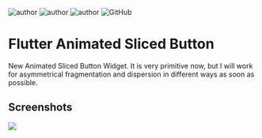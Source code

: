 ![author](https://img.shields.io/badge/AUTHOR-EMRE%20UTKU%20UYGUC-red)
![author](https://img.shields.io/badge/CONTACT-emreuyguc@gmail.com-yellowgreen)
![author](https://img.shields.io/badge/-FLUTTER-blue)
![GitHub](https://img.shields.io/github/license/emreuyguc/Flutter_animated_sliced_button)

# Flutter Animated Sliced Button

New Animated Sliced Button Widget.
It is very primitive now, but I will work for asymmetrical fragmentation and dispersion in different ways as soon as possible.


## Screenshots

![](https://i.ibb.co/1MgQQxY/ezgif-6-a2789b51f4b6.gif)

